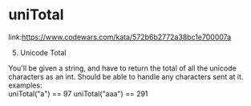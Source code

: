 # uniTotal
link:https://www.codewars.com/kata/572b6b2772a38bc1e700007a

5. Unicode Total

You'll be given a string, and have to return the total of all the unicode characters as an int. Should be able to handle any characters sent at it.</br>
examples:</br>
uniTotal("a") == 97 uniTotal("aaa") == 291
